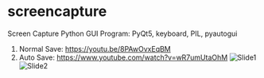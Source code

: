 # screencapture
Screen Capture Python GUI Program:
PyQt5, keyboard, PIL, pyautogui

1. Normal Save: 
https://youtu.be/8PAwOvxEqBM
2. Auto Save: 
https://www.youtube.com/watch?v=wR7umUtaOhM
![Slide1](https://github.com/uhwang/screencapture/assets/43251090/13ac8b43-7e1f-4140-807b-6bbc85aa4eb7)
![Slide2](https://github.com/uhwang/screencapture/assets/43251090/110add1c-b98b-4cc8-bf8a-c80b79e07790)
